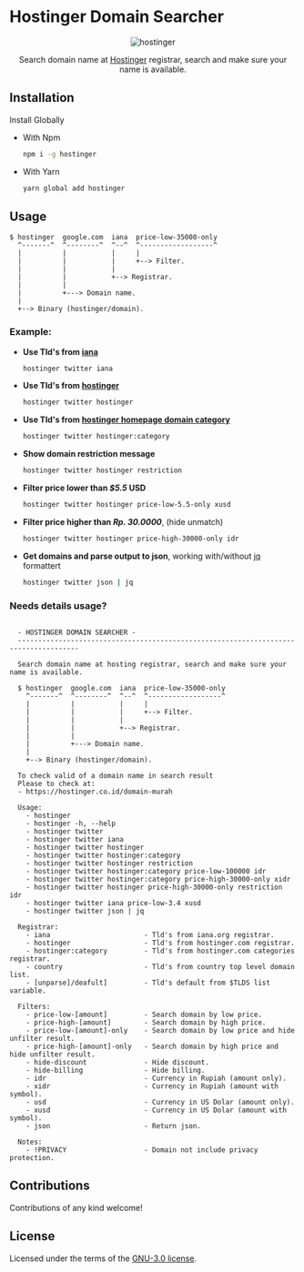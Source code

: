 # Hostinger Domain Searcher 

<center>
  <img src="https://i.postimg.cc/FHcvv1Fq/banner.png" alt="hostinger">
</center>
<p align="center">Search domain name at <a href="https://hostinger.co.id/domain-murah" target="_blank">Hostinger</a> registrar, search and make sure your name is available.</p>


## Installation
Install Globally
- With Npm

  ```bash
  npm i -g hostinger
  ```
- With Yarn

  ```bash
  yarn global add hostinger
  ```


## Usage
```
$ hostinger  google.com  iana  price-low-35000-only
  ^-------^  ^--------^  ^--^  ^------------------^
  |          |           |     |
  |          |           |     +--> Filter.
  |          |           |
  |          |           +--> Registrar.
  |          |          
  |          +---> Domain name.
  |
  +--> Binary (hostinger/domain).
```

### Example: 
- **Use Tld's from [iana](https://data.iana.org/TLD/tlds-alpha-by-domain.txt)**
  ```bash
  hostinger twitter iana
  ```
- **Use Tld's from [hostinger](https://www.hostinger.co.id/domain-murah)**
  ```bash
  hostinger twitter hostinger
  ```
- **Use Tld's from [hostinger homepage domain category](https://www.hostinger.co.id/domain-murah)**
  ```bash
  hostinger twitter hostinger:category
  ```
- **Show domain restriction message**
  ```bash
  hostinger twitter hostinger restriction
  ```
- **Filter price lower than ***$5.5*** USD**
  ```bash
  hostinger twitter hostinger price-low-5.5-only xusd
  ```
- **Filter price higher than ***Rp. 30.0000*****, (hide unmatch)
  ```bash
  hostinger twitter hostinger price-high-30000-only idr
  ```
- **Get domains and parse output to json**, working with/without [jq](https://github.com/jqlang/jq) formattert
  ```bash
  hostinger twitter json | jq
  ```

### Needs details usage?
```motd-usage

  - HOSTINGER DOMAIN SEARCHER -
  -------------------------------------------------------------------------------------

  Search domain name at hosting registrar, search and make sure your name is available.

  $ hostinger  google.com  iana  price-low-35000-only
    ^-------^  ^--------^  ^--^  ^------------------^
    |          |           |     |
    |          |           |     +--> Filter.
    |          |           |
    |          |           +--> Registrar.
    |          |          
    |          +---> Domain name.
    |
    +--> Binary (hostinger/domain).

  To check valid of a domain name in search result
  Please to check at:
  - https://hostinger.co.id/domain-murah

  Usage:
    - hostinger
    - hostinger -h, --help
    - hostinger twitter
    - hostinger twitter iana
    - hostinger twitter hostinger
    - hostinger twitter hostinger:category
    - hostinger twitter hostinger restriction
    - hostinger twitter hostinger:category price-low-100000 idr
    - hostinger twitter hostinger:category price-high-30000-only xidr
    - hostinger twitter hostinger price-high-30000-only restriction idr
    - hostinger twitter iana price-low-3.4 xusd 
    - hostinger twitter json | jq

  Registrar:
    - iana                       - Tld's from iana.org registrar.
    - hostinger                  - Tld's from hostinger.com registrar.
    - hostinger:category         - Tld's from hostinger.com categories registrar.
    - country                    - Tld's from country top level domain list.
    - [unparse]/deafult]         - Tld's default from $TLDS list variable.

  Filters:
    - price-low-[amount]         - Search domain by low price.
    - price-high-[amount]        - Search domain by high price.
    - price-low-[amount]-only    - Search domain by low price and hide unfilter result.
    - price-high-[amount]-only   - Search domain by high price and hide unfilter result.
    - hide-discount              - Hide discount.
    - hide-billing               - Hide billing.
    - idr                        - Currency in Rupiah (amount only).
    - xidr                       - Currency in Rupiah (amount with symbol).
    - usd                        - Currency in US Dolar (amount only).
    - xusd                       - Currency in US Dolar (amount with symbol).
    - json                       - Return json.

  Notes:
    - !PRIVACY                   - Domain not include privacy protection.
```

## Contributions
Contributions of any kind welcome!

## License
Licensed under the terms of the [GNU-3.0 license](https://www.gnu.org/licenses/gpl-3.0.txt).